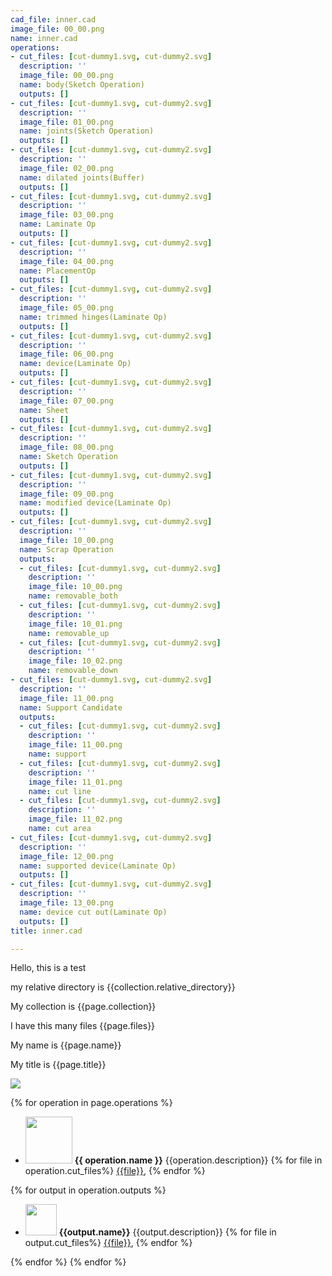```yaml
---
cad_file: inner.cad
image_file: 00_00.png
name: inner.cad
operations:
- cut_files: [cut-dummy1.svg, cut-dummy2.svg]
  description: ''
  image_file: 00_00.png
  name: body(Sketch Operation)
  outputs: []
- cut_files: [cut-dummy1.svg, cut-dummy2.svg]
  description: ''
  image_file: 01_00.png
  name: joints(Sketch Operation)
  outputs: []
- cut_files: [cut-dummy1.svg, cut-dummy2.svg]
  description: ''
  image_file: 02_00.png
  name: dilated joints(Buffer)
  outputs: []
- cut_files: [cut-dummy1.svg, cut-dummy2.svg]
  description: ''
  image_file: 03_00.png
  name: Laminate Op
  outputs: []
- cut_files: [cut-dummy1.svg, cut-dummy2.svg]
  description: ''
  image_file: 04_00.png
  name: PlacementOp
  outputs: []
- cut_files: [cut-dummy1.svg, cut-dummy2.svg]
  description: ''
  image_file: 05_00.png
  name: trimmed hinges(Laminate Op)
  outputs: []
- cut_files: [cut-dummy1.svg, cut-dummy2.svg]
  description: ''
  image_file: 06_00.png
  name: device(Laminate Op)
  outputs: []
- cut_files: [cut-dummy1.svg, cut-dummy2.svg]
  description: ''
  image_file: 07_00.png
  name: Sheet
  outputs: []
- cut_files: [cut-dummy1.svg, cut-dummy2.svg]
  description: ''
  image_file: 08_00.png
  name: Sketch Operation
  outputs: []
- cut_files: [cut-dummy1.svg, cut-dummy2.svg]
  description: ''
  image_file: 09_00.png
  name: modified device(Laminate Op)
  outputs: []
- cut_files: [cut-dummy1.svg, cut-dummy2.svg]
  description: ''
  image_file: 10_00.png
  name: Scrap Operation
  outputs:
  - cut_files: [cut-dummy1.svg, cut-dummy2.svg]
    description: ''
    image_file: 10_00.png
    name: removable_both
  - cut_files: [cut-dummy1.svg, cut-dummy2.svg]
    description: ''
    image_file: 10_01.png
    name: removable_up
  - cut_files: [cut-dummy1.svg, cut-dummy2.svg]
    description: ''
    image_file: 10_02.png
    name: removable_down
- cut_files: [cut-dummy1.svg, cut-dummy2.svg]
  description: ''
  image_file: 11_00.png
  name: Support Candidate
  outputs:
  - cut_files: [cut-dummy1.svg, cut-dummy2.svg]
    description: ''
    image_file: 11_00.png
    name: support
  - cut_files: [cut-dummy1.svg, cut-dummy2.svg]
    description: ''
    image_file: 11_01.png
    name: cut line
  - cut_files: [cut-dummy1.svg, cut-dummy2.svg]
    description: ''
    image_file: 11_02.png
    name: cut area
- cut_files: [cut-dummy1.svg, cut-dummy2.svg]
  description: ''
  image_file: 12_00.png
  name: supported device(Laminate Op)
  outputs: []
- cut_files: [cut-dummy1.svg, cut-dummy2.svg]
  description: ''
  image_file: 13_00.png
  name: device cut out(Laminate Op)
  outputs: []
title: inner.cad

---
```


Hello, this is a test

my relative directory is {{collection.relative_directory}}

My collection is {{page.collection}}

I have this many files {{page.files}}

My name is {{page.name}}

My title is {{page.title}}

[<img src="{{page.image_file}}" />]({{page.cad_file}})

{% for operation in page.operations %}

* [<img src="{{operation.image_file}}" height = "75px" />]({{operation.image_file}}) **{{ operation.name }}** {{operation.description}} 
{% for file in operation.cut_files%}
[{{file}}]({{file}}),
{% endfor %}

{% for output in operation.outputs %}
  * [<img src="{{output.image_file}}" height = "50px" />]({{output.image_file}}) **{{output.name}}** {{output.description}}
{% for file in output.cut_files%}
[{{file}}]({{file}}),
{% endfor %}


{% endfor %}
{% endfor %}
